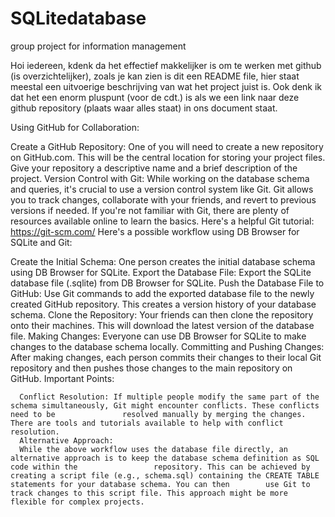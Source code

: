 # SQLitedatabase
group project for information management

Hoi iedereen, kdenk da het effectief makkelijker is om te werken met github (is overzichtelijker), zoals je kan zien is dit een README file, hier staat meestal een uitvoerige beschrijving van wat het project juist is. Ook denk ik dat het een enorm pluspunt (voor de cdt.) is als we een link naar deze github repository (plaats waar alles staat) in ons document staat. 

Using GitHub for Collaboration:

  Create a GitHub Repository:
  One of you will need to create a new repository on GitHub.com. This will be the central location for storing your project files.
  Give your repository a descriptive name and a brief description of the project.
  Version Control with Git:
  While working on the database schema and queries, it's crucial to use a version control system like Git. Git allows you to track changes, collaborate with your    friends, and revert to previous versions if needed.
  If you're not familiar with Git, there are plenty of resources available online to learn the basics. Here's a helpful Git tutorial: https://git-scm.com/
  Here's a possible workflow using DB Browser for SQLite and Git:

  Create the Initial Schema: One person creates the initial database schema using DB Browser for SQLite.
  Export the Database File: Export the SQLite database file (.sqlite) from DB Browser for SQLite.
  Push the Database File to GitHub: Use Git commands to add the exported database file to the newly created GitHub repository. This creates a version history of     your database schema.
  Clone the Repository: Your friends can then clone the repository onto their machines. This will download the latest version of the database file.
  Making Changes: Everyone can use DB Browser for SQLite to make changes to the database schema locally.
  Committing and Pushing Changes: After making changes, each person commits their changes to their local Git repository and then pushes those changes to the main    repository on GitHub.
      Important Points:

      Conflict Resolution: If multiple people modify the same part of the schema simultaneously, Git might encounter conflicts. These conflicts need to be               resolved manually by merging the changes. There are tools and tutorials available to help with conflict resolution.
      Alternative Approach:
      While the above workflow uses the database file directly, an alternative approach is to keep the database schema definition as SQL code within the                 repository. This can be achieved by creating a script file (e.g., schema.sql) containing the CREATE TABLE statements for your database schema. You can then        use Git to track changes to this script file. This approach might be more flexible for complex projects.
